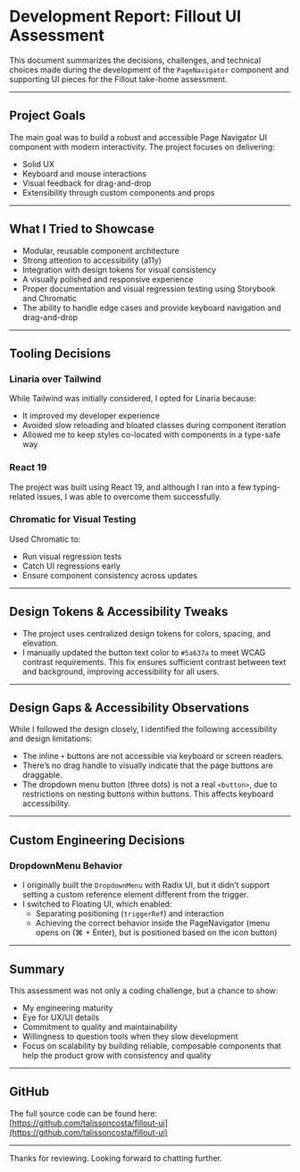 # Development Report: Fillout UI Assessment

This document summarizes the decisions, challenges, and technical choices made during the development of the `PageNavigator` component and supporting UI pieces for the Fillout take-home assessment.

---

## Project Goals

The main goal was to build a robust and accessible Page Navigator UI component with modern interactivity. The project focuses on delivering:

- Solid UX
- Keyboard and mouse interactions
- Visual feedback for drag-and-drop
- Extensibility through custom components and props

---

## What I Tried to Showcase

- Modular, reusable component architecture
- Strong attention to accessibility (a11y)
- Integration with design tokens for visual consistency
- A visually polished and responsive experience
- Proper documentation and visual regression testing using Storybook and Chromatic
- The ability to handle edge cases and provide keyboard navigation and drag-and-drop

---

## Tooling Decisions

### Linaria over Tailwind

While Tailwind was initially considered, I opted for Linaria because:

- It improved my developer experience
- Avoided slow reloading and bloated classes during component iteration
- Allowed me to keep styles co-located with components in a type-safe way

### React 19

The project was built using React 19, and although I ran into a few typing-related issues, I was able to overcome them successfully.

### Chromatic for Visual Testing

Used Chromatic to:

- Run visual regression tests
- Catch UI regressions early
- Ensure component consistency across updates

---

## Design Tokens & Accessibility Tweaks

- The project uses centralized design tokens for colors, spacing, and elevation.
- I manually updated the button text color to `#5a637a` to meet WCAG contrast requirements. This fix ensures sufficient contrast between text and background, improving accessibility for all users.

---

## Design Gaps & Accessibility Observations

While I followed the design closely, I identified the following accessibility and design limitations:

- The inline `+` buttons are not accessible via keyboard or screen readers.
- There’s no drag handle to visually indicate that the page buttons are draggable.
- The dropdown menu button (three dots) is not a real `<button>`, due to restrictions on nesting buttons within buttons. This affects keyboard accessibility.

---

## Custom Engineering Decisions

### DropdownMenu Behavior

- I originally built the `DropdownMenu` with Radix UI, but it didn’t support setting a custom reference element different from the trigger.
- I switched to Floating UI, which enabled:
    - Separating positioning (`triggerRef`) and interaction
    - Achieving the correct behavior inside the PageNavigator (menu opens on (⌘ + Enter), but is positioned based on the icon button)

---

## Summary

This assessment was not only a coding challenge, but a chance to show:

- My engineering maturity
- Eye for UX/UI details
- Commitment to quality and maintainability
- Willingness to question tools when they slow development
- Focus on scalability by building reliable, composable components that help the product grow with consistency and quality

---

## GitHub

The full source code can be found here:  
[https://github.com/talissoncosta/fillout-ui](https://github.com/talissoncosta/fillout-ui)

---

Thanks for reviewing. Looking forward to chatting further.
